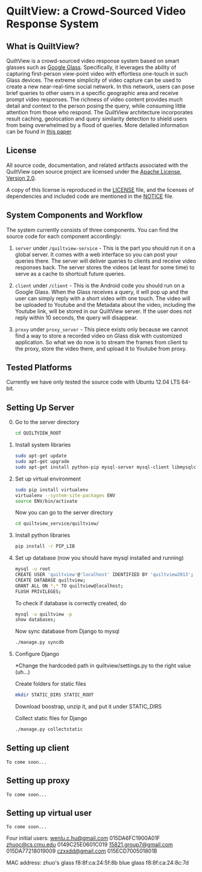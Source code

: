 # QuiltView: a Crowd-Sourced Video Response System

## What is QuiltView?

QuiltView is a crowd-sourced video response system based on smart glasses such as [Google Glass](http://www.google.com/glass). Specifically, it leverages the ability of capturing first-person view-point video with effortless one-touch in such Glass devices. The extreme simplicity of video capture can be used to create a new near-real-time social network. In this network, users can pose brief queries to other users in a specific geographic area and receive prompt video responses. The richness of video content provides much detail and context to the person posing the query, while consuming little attention from those who respond. The QuiltView architecture incorporates result caching, geolocation and query similarity detection to shield users from being overwhelmed by a flood of queries. More detailed information can be found in [this paper](http://www.cs.cmu.edu/~zhuoc/papers/quiltview_HotMobile2014.pdf)

## License

All source code, documentation, and related artifacts associated with the
QuiltView open source project are licensed under the [Apache License, Version
2.0](http://www.apache.org/licenses/LICENSE-2.0.html).

A copy of this license is reproduced in the [LICENSE](LICENSE) file, and the
licenses of dependencies and included code are mentioned in the
[NOTICE](NOTICE) file.

## System Components and Workflow

The system currently consists of three components. You can find the source code for each component accordingly:

1. `server` under `/quiltview-service` - This is the part you should run it on a global server. It comes with a web interface so you can post your queries there. The server will deliver queries to clients and receive video responses back. The server stores the videos (at least for some time) to serve as a cache to shortcuit future queries.

2. `client` under `/client` - This is the Android code you should run on a Google Glass. When the Glass receives a query, it will pop up and the user can simply reply with a short video with one touch. The video will be uploaded to Youtube and the Metadata about the video, including the Youtube link, will be stored in our QuiltView server. If the user does not reply within 10 seconds, the query will disappear.

3. `proxy` under `proxy_server` - This piece exists only because we cannot find a way to store a recorded video on Glass disk with customized application. So what we do now is to stream the frames from client to the proxy, store the video there, and upload it to Youtube from proxy.

## Tested Platforms
Currently we have only tested the source code with Ubuntu 12.04 LTS 64-bit.

## Setting Up Server

0. Go to the server directory

    ```bash
    cd QUILTVIEW_ROOT
    ```

1. Install system libraries

    ```bash
    sudo apt-get update
    sudo apt-get upgrade
    sudo apt-get install python-pip mysql-server mysql-client libmysqlclient-dev python-dev python-gflags libblas-dev libatlas-dev liblapack-dev python-numpy python-scipy gfortran libevent-dev
    ```

2. Set up virtual environment
    
    ```bash
    sudo pip install virtualenv
    virtualenv --system-site-packages ENV
    source ENV/bin/activate
    ```

    Now you can go to the server directory

    ```bash
    cd quiltview_service/quiltview/
    ```

3. Install python libraries

    ```bash
    pip install -r PIP_LIB
    ```

4. Set up database (now you should have mysql installed and running)

    ```bash
    mysql -u root
    CREATE USER 'quiltview'@'localhost' IDENTIFIED BY 'quiltview2013';
    CREATE DATABASE quiltview;
    GRANT ALL ON *.* TO quiltview@localhost;
    FLUSH PRIVILEGES;
    ```

    To check if database is correctly created, do

    ```bash
    mysql -u quiltview -p
    show databases;
    ```

    Now sync database from Django to mysql

    ```bash
    ./manage.py syncdb
    ```

5. Configure Django

    *Change the hardcoded path in quiltview/settings.py to the right value (uh...)

    Create folders for static files

    ```bash
    mkdir STATIC_DIRS STATIC_ROOT
    ```

    Download boostrap, unzip it, and put it under STATIC_DIRS

    Collect static files for Django

    ```bash
    ./manage.py collectstatic
    ```

## Setting up client

    To come soon...

## Setting up proxy

    To come soon...

## Setting up virtual user

    To come soon...

Four initial users:
wenlu.c.hu@gmail.com 015DA6FC1900A01F 
zhuoc@cs.cmu.edu 0149C25E0601C019
15821.group7@gmail.com 015DA77218019009
czxxdd@gmail.com 015ECD700501801B

MAC address:
zhuo's glass f8:8f:ca:24:5f:8b
blue glass f8:8f:ca:24:8c:7d
